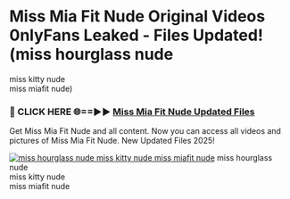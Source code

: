 # Miss Mia Fit Nude Original Videos 0nlyFans Leaked - Files Updated! (miss hourglass nude<br>
miss kitty nude<br>
miss miafit nude)

<h3>🔴 CLICK HERE 🌐==►► <a href="https://tinyurl.com/2p9ay9w9" rel="nofollow">Miss Mia Fit Nude Updated Files</a></h3>

Get Miss Mia Fit Nude and all content. Now you can access all videos and pictures of Miss Mia Fit Nude. New Updated Files 2025!

[![miss hourglass nude<br>
miss kitty nude<br>
miss miafit nude](https://i.imgur.com/KQgVmj3.gif)](https://tinyurl.com/2p9ay9w9)
miss hourglass nude<br>
miss kitty nude<br>
miss miafit nude